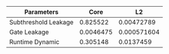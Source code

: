 | Parameters | Core | L2 |
| --- | --- | --- |
| Subthreshold Leakage | 0.825522 | 0.00472789 |
| Gate Leakage | 0.0046475 | 0.000571604 |
| Runtime Dynamic | 0.305148 | 0.0137459 |

